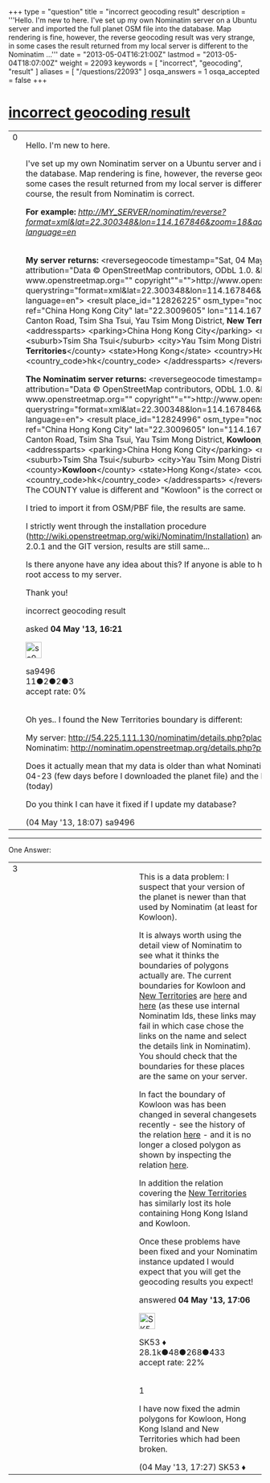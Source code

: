 +++
type = "question"
title = "incorrect geocoding result"
description = '''Hello. I&#x27;m new to here. I&#x27;ve set up my own Nominatim server on a Ubuntu server and imported the full planet OSM file into the database. Map rendering is fine, however, the reverse geocoding result was very strange, in some cases the result returned from my local server is different to the Nominatim ...'''
date = "2013-05-04T16:21:00Z"
lastmod = "2013-05-04T18:07:00Z"
weight = 22093
keywords = [ "incorrect", "geocoding", "result" ]
aliases = [ "/questions/22093" ]
osqa_answers = 1
osqa_accepted = false
+++

<div class="headNormal">

# [incorrect geocoding result](/questions/22093/incorrect-geocoding-result)

</div>

<div id="main-body">

<div id="askform">

<table id="question-table" style="width:100%;">
<colgroup>
<col style="width: 50%" />
<col style="width: 50%" />
</colgroup>
<tbody>
<tr>
<td style="width: 30px; vertical-align: top"><div class="vote-buttons">
<span id="post-22093-upvote" class="ajax-command post-vote up" rel="nofollow" title="I like this post (click again to cancel)"> </span>
<div id="post-22093-score" class="post-score" title="current number of votes">
0
</div>
<span id="post-22093-downvote" class="ajax-command post-vote down" rel="nofollow" title="I dont like this post (click again to cancel)"> </span> <span id="favorite-mark" class="ajax-command favorite-mark" rel="nofollow" title="mark/unmark this question as favorite (click again to cancel)"> </span>
<div id="favorite-count" class="favorite-count">
&#10;</div>
</div></td>
<td><div id="item-right">
<div class="question-body">
<p>Hello. I'm new to here.</p>
<p>I've set up my own Nominatim server on a Ubuntu server and imported the full planet OSM file into the database. Map rendering is fine, however, the reverse geocoding result was very strange, in some cases the result returned from my local server is different to the Nominatim webpage. Of course, the result from Nominatim is correct.</p>
<p><strong>For example:</strong> <em><u><a href="http://MY_SERVER/nominatim/reverse?format=xml&amp;lat=22.300348&amp;lon=114.167846&amp;zoom=18&amp;addressdetails=1&amp;accept-language=en">http://MY_SERVER/nominatim/reverse?format=xml&amp;lat=22.300348&amp;lon=114.167846&amp;zoom=18&amp;addressdetails=1&amp;accept-language=en</a></u></em></p>
<p><br />
<strong>My server returns:</strong> &lt;reversegeocode timestamp="Sat, 04 May 13 14:42:00 +0000" attribution="Data © OpenStreetMap contributors, ODbL 1.0. &amp;lt;a href=" http:="" www.openstreetmap.org="" copyright""=""&gt;http://www.openstreetmap.org/copyright" querystring="format=xml&amp;lat=22.300348&amp;lon=114.167846&amp;zoom=18&amp;addressdetails=1&amp;accept-language=en"&gt; &lt;result place_id="12826225" osm_type="node" osm_id="1187352818" ref="China Hong Kong City" lat="22.3009605" lon="114.1676224"&gt; China Hong Kong City, Canton Road, Tsim Sha Tsui, Yau Tsim Mong District, <strong>New Territories</strong>, Hong Kong &lt;/result&gt; &lt;addressparts&gt; &lt;parking&gt;China Hong Kong City&lt;/parking&gt; &lt;road&gt;Canton Road&lt;/road&gt; &lt;suburb&gt;Tsim Sha Tsui&lt;/suburb&gt; &lt;city&gt;Yau Tsim Mong District&lt;/city&gt; &lt;county&gt;<strong>New Territories</strong>&lt;/county&gt; &lt;state&gt;Hong Kong&lt;/state&gt; &lt;country&gt;Hong Kong&lt;/country&gt; &lt;country_code&gt;hk&lt;/country_code&gt; &lt;/addressparts&gt; &lt;/reversegeocode&gt;</p>
<p><strong>The Nominatim server returns:</strong> &lt;reversegeocode timestamp="Sat, 04 May 13 14:42:08 +0000" attribution="Data © OpenStreetMap contributors, ODbL 1.0. &amp;lt;a href=" http:="" www.openstreetmap.org="" copyright""=""&gt;http://www.openstreetmap.org/copyright" querystring="format=xml&amp;lat=22.300348&amp;lon=114.167846&amp;zoom=18&amp;addressdetails=1&amp;accept-language=en"&gt; &lt;result place_id="12824996" osm_type="node" osm_id="1187352818" ref="China Hong Kong City" lat="22.3009605" lon="114.1676224"&gt; China Hong Kong City, Canton Road, Tsim Sha Tsui, Yau Tsim Mong District, <strong>Kowloon</strong>, Hong Kong &lt;/result&gt; &lt;addressparts&gt; &lt;parking&gt;China Hong Kong City&lt;/parking&gt; &lt;road&gt;Canton Road&lt;/road&gt; &lt;suburb&gt;Tsim Sha Tsui&lt;/suburb&gt; &lt;city&gt;Yau Tsim Mong District&lt;/city&gt; &lt;county&gt;<strong>Kowloon</strong>&lt;/county&gt; &lt;state&gt;Hong Kong&lt;/state&gt; &lt;country&gt;Hong Kong&lt;/country&gt; &lt;country_code&gt;hk&lt;/country_code&gt; &lt;/addressparts&gt; &lt;/reversegeocode&gt;<br />
The COUNTY value is different and "Kowloon" is the correct one.</p>
<p>I tried to import it from OSM/PBF file, the results are same.</p>
<p>I strictly went through the installation procedure (<a href="http://wiki.openstreetmap.org/wiki/Nominatim/Installation)">http://wiki.openstreetmap.org/wiki/Nominatim/Installation)</a> and tried to install it with Nominatim 2.0.1 and the GIT version, results are still same...</p>
<p>Is there anyone have any idea about this? If anyone is able to help me troubleshoot, I can give you root access to my server.</p>
<p>Thank you!</p>
</div>
<div id="question-tags" class="tags-container tags">
<span class="post-tag tag-link-incorrect" rel="tag" title="see questions tagged &#39;incorrect&#39;">incorrect</span> <span class="post-tag tag-link-geocoding" rel="tag" title="see questions tagged &#39;geocoding&#39;">geocoding</span> <span class="post-tag tag-link-result" rel="tag" title="see questions tagged &#39;result&#39;">result</span>
</div>
<div id="question-controls" class="post-controls">
&#10;</div>
<div class="post-update-info-container">
<div class="post-update-info post-update-info-user">
<p>asked <strong>04 May '13, 16:21</strong></p>
<img src="https://secure.gravatar.com/avatar/e1d21bf0156f12ba67fcb192c5667790?s=32&amp;d=identicon&amp;r=g" class="gravatar" width="32" height="32" alt="sa9496&#39;s gravatar image" />
<p><span>sa9496</span><br />
<span class="score" title="11 reputation points">11</span><span title="2 badges"><span class="badge1">●</span><span class="badgecount">2</span></span><span title="2 badges"><span class="silver">●</span><span class="badgecount">2</span></span><span title="3 badges"><span class="bronze">●</span><span class="badgecount">3</span></span><br />
<span class="accept_rate" title="Rate of the user&#39;s accepted answers">accept rate:</span> <span title="sa9496 has no accepted answers">0%</span> </br></br></p>
</div>
</div>
<div id="comments-container-22093" class="comments-container">
<span id="22098"></span>
<div id="comment-22098" class="comment">
<div id="post-22098-score" class="comment-score">
&#10;</div>
<div class="comment-text">
<p>Oh yes.. I found the New Territories boundary is different:</p>
<p>My server: <a href="http://54.225.111.130/nominatim/details.php?place_id=113082147">http://54.225.111.130/nominatim/details.php?place_id=113082147</a><br />
Nominatim: <a href="http://nominatim.openstreetmap.org/details.php?place_id=98186275">http://nominatim.openstreetmap.org/details.php?place_id=98186275</a><br />
</p>
<p>Does it actually mean that my data is older than what Nominatim is using? Mine was dated 2013-04-23 (few days before I downloaded the planet file) and the Nominatim one was 2013-05-04 (today)</p>
<p>Do you think I can have it fixed if I update my database?</p>
</div>
<div id="comment-22098-info" class="comment-info">
<span class="comment-age">(04 May '13, 18:07)</span> <span class="comment-user userinfo">sa9496</span>
</div>
</div>
</div>
<div id="comment-tools-22093" class="comment-tools">
&#10;</div>
<div class="clear">
&#10;</div>
<div id="comment-22093-form-container" class="comment-form-container">
&#10;</div>
<div class="clear">
&#10;</div>
</div></td>
</tr>
</tbody>
</table>

------------------------------------------------------------------------

<div class="tabBar">

<span id="sort-top"></span>

<div class="headQuestions">

One Answer:

</div>

</div>

<span id="22095"></span>

<div id="answer-container-22095" class="answer">

<table style="width:100%;">
<colgroup>
<col style="width: 50%" />
<col style="width: 50%" />
</colgroup>
<tbody>
<tr>
<td style="width: 30px; vertical-align: top"><div class="vote-buttons">
<span id="post-22095-upvote" class="ajax-command post-vote up" rel="nofollow" title="I like this post (click again to cancel)"> </span>
<div id="post-22095-score" class="post-score" title="current number of votes">
3
</div>
<span id="post-22095-downvote" class="ajax-command post-vote down" rel="nofollow" title="I dont like this post (click again to cancel)"> </span>
</div></td>
<td><div class="item-right">
<div class="answer-body">
<p>This is a data problem: I suspect that your version of the planet is newer than that used by Nominatim (at least for Kowloon).</p>
<p>It is always worth using the detail view of Nominatim to see what it thinks the boundaries of polygons actually are. The current boundaries for Kowloon and <a href="http://nominatim.openstreetmap.org/search.php?q=New+Territories">New Territories</a> are <a href="http://nominatim.openstreetmap.org/details.php?place_id=98217453">here</a> and <a href="http://nominatim.openstreetmap.org/details.php?place_id=98186275">here</a> (as these use internal Nominatim Ids, these links may fail in which case chose the links on the name and select the details link in Nominatim). You should check that the boundaries for these places are the same on your server.</p>
<p>In fact the boundary of Kowloon was has been changed in several changesets recently - see the history of the relation <a href="http://www.openstreetmap.org/browse/relation/2279652/history">here</a> - and it is no longer a closed polygon as shown by inspecting the relation <a href="http://analyser.openstreetmap.fr/cgi-bin/index.py">here</a>.</p>
<p>In addition the relation covering the <a href="http://www.openstreetmap.org/browse/relation/2279783">New Territories</a> has similarly lost its hole containing Hong Kong Island and Kowloon.</p>
<p>Once these problems have been fixed and your Nominatim instance updated I would expect that you will get the geocoding results you expect!</p>
</div>
<div class="answer-controls post-controls">
&#10;</div>
<div class="post-update-info-container">
<div class="post-update-info post-update-info-user">
<p>answered <strong>04 May '13, 17:06</strong></p>
<img src="https://secure.gravatar.com/avatar/06cd84075f1adc2870ad102c7233e661?s=32&amp;d=identicon&amp;r=g" class="gravatar" width="32" height="32" alt="SK53&#39;s gravatar image" />
<p><span>SK53 ♦</span><br />
<span class="score" title="28084 reputation points"><span>28.1k</span></span><span title="48 badges"><span class="badge1">●</span><span class="badgecount">48</span></span><span title="268 badges"><span class="silver">●</span><span class="badgecount">268</span></span><span title="433 badges"><span class="bronze">●</span><span class="badgecount">433</span></span><br />
<span class="accept_rate" title="Rate of the user&#39;s accepted answers">accept rate:</span> <span title="SK53 has 121 accepted answers">22%</span> </br></br></p>
</div>
</div>
<div id="comments-container-22095" class="comments-container">
<span id="22096"></span>
<div id="comment-22096" class="comment">
<div id="post-22096-score" class="comment-score">
1
</div>
<div class="comment-text">
<p>I have now fixed the admin polygons for Kowloon, Hong Kong Island and New Territories which had been broken.</p>
</div>
<div id="comment-22096-info" class="comment-info">
<span class="comment-age">(04 May '13, 17:27)</span> <span class="comment-user userinfo">SK53 ♦</span>
</div>
</div>
</div>
<div id="comment-tools-22095" class="comment-tools">
&#10;</div>
<div class="clear">
&#10;</div>
<div id="comment-22095-form-container" class="comment-form-container">
&#10;</div>
<div class="clear">
&#10;</div>
</div></td>
</tr>
</tbody>
</table>

</div>

<div class="paginator-container-left">

</div>

</div>

</div>

